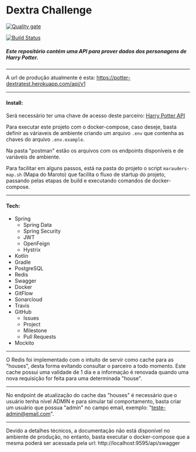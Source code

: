 # Dextra Challenge

[![Quality gate](https://sonarcloud.io/api/project_badges/quality_gate?project=dritoferro_potterdextratest)](https://sonarcloud.io/dashboard?id=dritoferro_potterdextratest)

[![Build Status](https://travis-ci.org/dritoferro/potterdextratest.svg?branch=master)](https://travis-ci.org/dritoferro/potterdextratest)

##### Este repositório contém uma API para prover dados dos personagens de Harry Potter.
***

A url de produção atualmente é esta: https://potter-dextratest.herokuapp.com/api/v1
 
***
#### Install:
Será necessário ter uma chave de acesso deste parceiro: [Harry Potter API](https://www.potterapi.com/) 

Para executar este projeto com o docker-compose, caso deseje, basta definir as váriaveis de ambiente criando um arquivo `.env` que contenha as chaves do arquivo `.env.example`.

Na pasta "postman" estão os arquivos com os endpoints disponíveis e de variáveis de ambiente.   

Para facilitar em alguns passos, está na pasta do projeto o script `marauders-map.sh` (Mapa do Maroto) que facilita o fluxo de startup do projeto, passando pelas etapas de build e executando comandos de docker-compose.

***

#### Tech:

* Spring
    * Spring Data
    * Spring Security
    * JWT
    * OpenFeign
    * Hystrix
* Kotlin
* Gradle
* PostgreSQL
* Redis
* Swagger
* Docker
* GitFlow
* Sonarcloud
* Travis
* GitHub
    * Issues
    * Project
    * Milestone
    * Pull Requests
* Mockito

***

O Redis foi implementado com o intuito de servir como cache para as "houses", desta forma evitando consultar o parceiro a todo momento. Este cache possui uma validade de 1 dia e a informação é renovada quando uma nova requisição for feita para uma determinada "house".

***

No endpoint de atualização do cache das "houses" é necessário que o usuário tenha nível ADMIN e para simular tal comportamento, basta criar um usuário que possua "admin" no campo email, exemplo: "teste-admin@email.com". 

***

Devido a detalhes técnicos, a documentação não está disponível no ambiente de produção, no entanto, basta executar o docker-compose que a mesma poderá ser acessada pela url: http://localhost:9595/api/swagger

